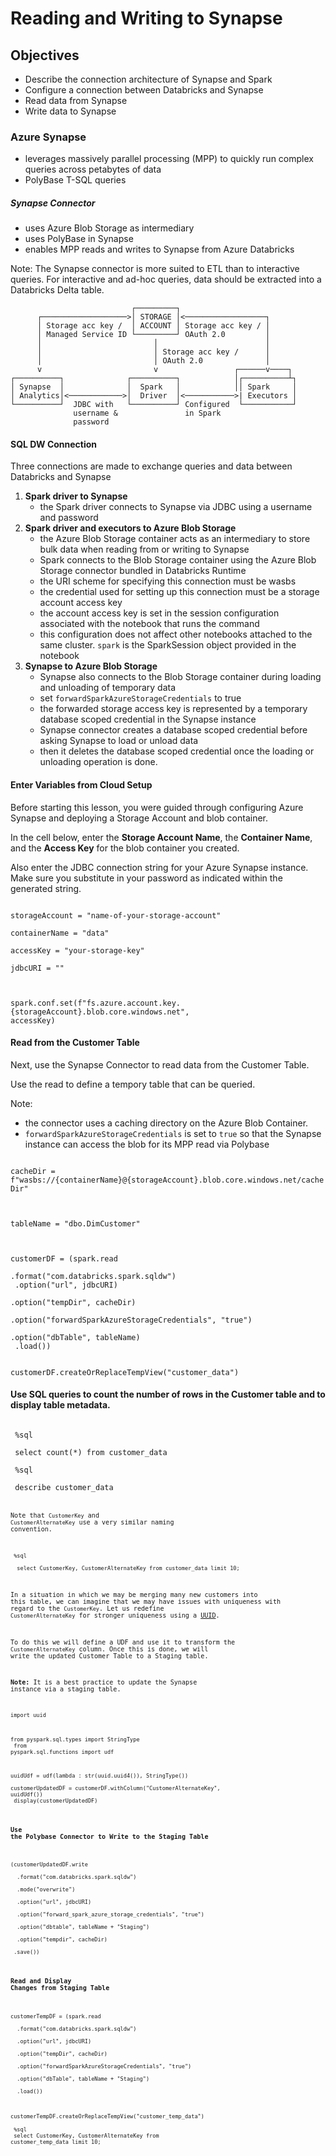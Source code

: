 # Reading and Writing to Synapse
 
 ## Objectives

 * Describe the connection architecture of Synapse and Spark
 * Configure a connection between Databricks and Synapse
 * Read data from Synapse
 * Write data to Synapse
 
 ### Azure Synapse
 - leverages massively parallel processing (MPP) to quickly run complex queries across petabytes of data
 - PolyBase T-SQL queries

 ##### Synapse Connector
 - uses Azure Blob Storage as intermediary
 - uses PolyBase in Synapse
 - enables MPP reads and writes to Synapse from Azure Databricks
 
 Note: The Synapse connector is more suited to ETL than to interactive queries. For interactive and ad-hoc queries, data should be extracted into a Databricks Delta table.
 
 ```
                            ┌─────────┐
       ┌───────────────────>│ STORAGE │<──────────────────┐
       │ Storage acc key /  │ ACCOUNT │ Storage acc key / │
       │ Managed Service ID └─────────┘ OAuth 2.0         │
       │                         │                        │
       │                         │ Storage acc key /      │
       │                         │ OAuth 2.0              │
       v                         v                 ┌──────v────┐
 ┌──────────┐              ┌──────────┐            │┌──────────┴┐
 │ Synapse  │              │  Spark   │            ││ Spark     │
 │ Analytics│<────────────>│  Driver  │<───────────>| Executors │
 └──────────┘  JDBC with   └──────────┘ Configured  └───────────┘
               username &               in Spark
               password
 ```
 
 #### SQL DW Connection
 
 Three connections are made to exchange queries and data between Databricks and Synapse
 1. **Spark driver to Synapse**
    - the Spark driver connects to Synapse via JDBC using a username and password
 2. **Spark driver and executors to Azure Blob Storage**
    - the Azure Blob Storage container acts as an intermediary to store bulk data when reading from or writing to Synapse
    - Spark connects to the Blob Storage container using the Azure Blob Storage connector bundled in Databricks Runtime
    - the URI scheme for specifying this connection must be wasbs
    - the credential used for setting up this connection must be a storage account access key
    - the account access key is set in the session configuration associated with the notebook that runs the command
    - this configuration does not affect other notebooks attached to the same cluster. `spark` is the SparkSession object provided in the notebook
 3. **Synapse to Azure Blob Storage**
    - Synapse also connects to the Blob Storage container during loading and unloading of temporary data
    - set `forwardSparkAzureStorageCredentials` to true
    - the forwarded storage access key is represented by a temporary database scoped credential in the Synapse instance
    - Synapse connector creates a database scoped credential before asking Synapse to load or unload data
    - then it deletes the database scoped credential once the loading or unloading operation is done.

 #### Enter Variables from Cloud Setup
 
 Before starting this lesson, you were guided through configuring Azure Synapse and deploying a Storage Account and blob container.
 
 In the cell below, enter the **Storage Account Name**, the **Container Name**, and the **Access Key** for the blob container you created.
 
 Also enter the JDBC connection string for your Azure Synapse instance. Make sure you substitute in your password as indicated within the generated string.

<code>
storageAccount = "name-of-your-storage-account"<br>
containerName = "data"<br>
accessKey = "your-storage-key"<br>
jdbcURI = ""<br>

spark.conf.set(f"fs.azure.account.key.{storageAccount}.blob.core.windows.net", accessKey)</code>

 #### Read from the Customer Table
 
 Next, use the Synapse Connector to read data from the Customer Table.
 
 Use the read to define a tempory table that can be queried.
 
 Note:
 
 - the connector uses a caching directory on the Azure Blob Container.
 - `forwardSparkAzureStorageCredentials` is set to `true` so that the Synapse instance can access the blob for its MPP read via Polybase

<code>
cacheDir = f"wasbs://{containerName}@{storageAccount}.blob.core.windows.net/cacheDir"<br>
<br>
tableName = "dbo.DimCustomer"<br>

customerDF = (spark.read<br>
  .format("com.databricks.spark.sqldw")<br>
  .option("url", jdbcURI)<br>
  .option("tempDir", cacheDir)<br>
  .option("forwardSparkAzureStorageCredentials", "true")<br>
  .option("dbTable", tableName)<br>
  .load())<br>
<br>
customerDF.createOrReplaceTempView("customer_data")</code><br>
 
#### Use SQL queries to count the number of rows in the Customer table and to display table metadata.

<code>
 %sql<br>
 select count(*) from customer_data</code><br>
<code>
 %sql<br>
 describe customer_data<code><br>
 
 Note that `CustomerKey` and `CustomerAlternateKey` use a very similar naming convention.

 <code>
 %sql<br>
  select CustomerKey, CustomerAlternateKey from customer_data limit 10;</code><br>
 
 In a situation in which we may be merging many new customers into this table, we can imagine that we may have issues with uniqueness with regard to the `CustomerKey`. Let us redefine `CustomerAlternateKey` for stronger uniqueness using a [UUID](https://en.wikipedia.org/wiki/Universally_unique_identifier).
 
 To do this we will define a UDF and use it to transform the `CustomerAlternateKey` column. Once this is done, we will write the updated Customer Table to a Staging table.
 
 **Note:** It is a best practice to update the Synapse instance via a staging table.
 
<code>
import uuid<br>

from pyspark.sql.types import StringType<br>
from pyspark.sql.functions import udf<br>

uuidUdf = udf(lambda : str(uuid.uuid4()), StringType())<br>
customerUpdatedDF = customerDF.withColumn("CustomerAlternateKey", uuidUdf())<br>
 display(customerUpdatedDF)</code><br>

#### Use the Polybase Connector to Write to the Staging Table

<code>
(customerUpdatedDF.write<br>
  .format("com.databricks.spark.sqldw")<br>
  .mode("overwrite")<br>
  .option("url", jdbcURI)<br>
  .option("forward_spark_azure_storage_credentials", "true")<br>
  .option("dbtable", tableName + "Staging")<br>
  .option("tempdir", cacheDir)<br>
 .save())</code><br>

#### Read and Display Changes from Staging Table
<code>
customerTempDF = (spark.read<br>
  .format("com.databricks.spark.sqldw")<br>
  .option("url", jdbcURI)<br>
  .option("tempDir", cacheDir)<br>
  .option("forwardSparkAzureStorageCredentials", "true")<br>
  .option("dbTable", tableName + "Staging")<br>
  .load())<br>

 customerTempDF.createOrReplaceTempView("customer_temp_data")</code><br>
<code>
 %sql<br>
 select CustomerKey, CustomerAlternateKey from customer_temp_data limit 10;</code><br>
